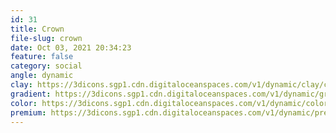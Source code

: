 ```yaml
---
id: 31
title: Crown
file-slug: crown
date: Oct 03, 2021 20:34:23
feature: false
category: social
angle: dynamic
clay: https://3dicons.sgp1.cdn.digitaloceanspaces.com/v1/dynamic/clay/crow-dynamic-clay.png
gradient: https://3dicons.sgp1.cdn.digitaloceanspaces.com/v1/dynamic/gradient/crow-dynamic-gradient.png
color: https://3dicons.sgp1.cdn.digitaloceanspaces.com/v1/dynamic/color/crow-dynamic-color.png
premium: https://3dicons.sgp1.cdn.digitaloceanspaces.com/v1/dynamic/premium/crow-dynamic-premium.png
---
```

